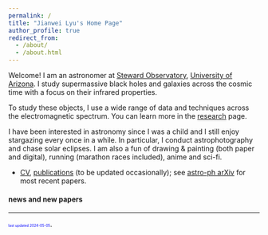 ```yaml
---
permalink: /
title: "Jianwei Lyu's Home Page"
author_profile: true
redirect_from: 
  - /about/
  - /about.html
---
```





Welcome! I am an astronomer at [Steward Observatory](https://www.as.arizona.edu/), [University of Arizona](https://www.arizona.edu/). I study supermassive black holes and galaxies across the cosmic time with a focus on their infrared properties. 



To study these objects, I use a wide range of data and techniques across the electromagnetic spectrum. You can learn more in the [research](/research) page.

I have been interested in astronomy since I was a child and I still enjoy stargazing every once in a while. In particular, I conduct astrophotography and chase solar eclipses. I am also a fun of drawing & painting (both paper and digital), running (marathon races included), anime and sci-fi. 

 * [CV](), [publications]() (to be updated occasionally); see [astro-ph arXiv](https://arxiv.org/search/advanced?advanced=1&terms-0-operator=AND&terms-0-term=jianwei+lyu&terms-0-field=author&classification-physics=y&classification-physics_archives=astro-ph&classification-include_cross_list=include&date-filter_by=all_dates&date-year=&date-from_date=&date-to_date=&date-date_type=submitted_date&abstracts=show&size=50&order=-announced_date_first) for most recent papers.

#### news and new papers



***

<span style="color:blue; font-size:0.5em;">last updated 2024-05-05</span>.
